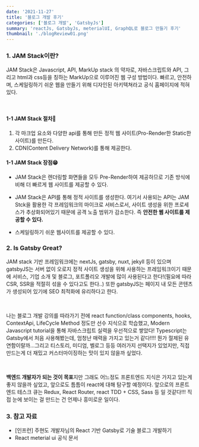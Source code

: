 ```yaml
---
date: '2021-11-27'
title: '블로그 개발 후기'
categories: ['블로그 개발', 'GatsbyJs']
summary: 'reactJs, GatsbyJs, meterialUI, GraphQL로 블로그 만들기 후기'
thumbnail: './blogReview01.png'
---
```


### 1. JAM Stack이란?
JAM Stack은 Javascript, API, MarkUp stack 의 약자로, 자바스크립트와 API, 그리고 html과 css등을 칭하는 MarkUp으로 이루어진 웹 구성 방법이다.
빠르고, 안전하며, 스케일링하기 쉬운 웹을 만들기 위해 디자인된 아키텍쳐라고 공식 홈페이지에 적혀있다.

<br>

#### 1-1 JAM Stack 절차👀
1. 각 마크업 요소와 다양한 api를 통해 만든 정적 웹 사이트(Pro-Render한 Static한 사이트)를 만든다.
2. CDN(Content Delivery Network)를 통해 제공한다.

#### 1-1 JAM Stack 장점😁
-  JAM Stack은 렌더링할 화면들을 모두 Pre-Render하여 제공하므로 기존 방식에 비해 더 빠르게 웹 사이트를 제공할 수 있다.

-  JAM Stack은 API를 통해 정적 사이트를 생성한다. 여기서 사용되는 API는 JAM Stck을 활용한 각 프레임워크의 마이크로 서비스로서, 사이트 생성을 위한 프로세스가 추상화되어있기 때문에 공격 노출 범위가 감소한다. 즉 <b>안전한 웹 사이트를 제공할 수 있다.</b>

-  스케일링하기 쉬운 웹사이트를 제공할 수 있다.


### 2. Is Gatsby Great?
JAM stack 기반 프레임워크에는 nextJs, gatsby, nuxt, jekyll 등이 있으며 gatsbyJS는 서버 없이 오로지 정적 사이트 생성을 위해 사용하는 프레임워크이기 때문에 서비스, 기업 소개 및 블로그, 포트폴리오
개발에 많이 사용된다고 한다!(필요에 따라 CSR, SSR을 적절히 섞을 수 있다고도 한다..) 또한 gatsbyJS는 페이지 내 모든 콘텐츠가 생성되어 있기에 SEO 최적화에 유리하다고 한다.
 
 <br>

 나는 블로그 개발 강의를 따라가기 전에 react function/class components, hooks, ContextApi, LifeCycle Method 정도만 선수 지식으로 학습했고, Modern Javascript tutorial을 통해 자바스크립트 실력을 
 우선적으로 쌓았다! Typescript는 Gatsby에서 처음 사용해봤는데, 엄청난 매력을 가지고 있는거 같다!!!! 뭔가 절제된 유연함이랄까...그리고 티스토리, 미디엄, 벨로그 등등 여러가지 선택지가 있었지만, 직접
 만드는게 더 재밌고 커스터마이징하는 맛이 있지 않을까 싶었다.

 <br>

 <b>백엔드 개발자가 되는 것이 목표</b>지만 그래도 어느정도 프론트엔드 지식은 가지고 있는게 좋지 않을까 싶었고, 앞으로도 틈틈이 react에 대해 탐구할 예정이다.
 앞으로의 프론트엔드 테스크 큐는 Redux, React Router, react TDD + CSS, Sass 등 일 것같다!!! 직접 눈에 보이는 걸 만드는 건 언제나 흥미로운 일이다.

### 3. 참고 자료

- [인프런] 주현도 개발자님의 React 기반 Gatsby로 기술 블로그 개발하기 
- React meterial ui 공식 문서 